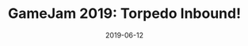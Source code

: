 ---
layout: inner
position: right
title: 'GameJam 2019: Torpedo Inbound!'
date: 2019-06-12
categories: posts
tags: Unity C# Music 2D DAW LMMS
team_size: 5
roles: Audio
contribution_url: 'nAn'
contribution:
 - Sound Effects generation
 - Full OST composition
 - Audio Integration

featured_image: '/img/posts/fantasy_brawl.gif'
project_link: 'https://github.com/miik2/2nd_CITM_GameJam'
button_icon: 'flask'
button_text: 'Visit Project'
lead_text: 'Torpedo Inbound is a game developed during the 2nd Edition of the Gran CITM GameJam, a 30h gamejam organized on campus. We came in with 0 experience of Unity and managed to build an action packed game within the time limit. '
---